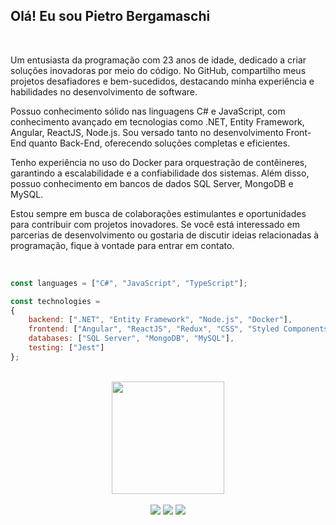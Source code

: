 ## Olá! Eu sou Pietro Bergamaschi

<br>

Um entusiasta da programação com 23 anos de idade, dedicado a criar soluções inovadoras por meio do código. No GitHub, compartilho meus projetos desafiadores e bem-sucedidos, destacando minha experiência e habilidades no desenvolvimento de software.

Possuo conhecimento sólido nas linguagens C# e JavaScript, com conhecimento avançado em tecnologias como .NET, Entity Framework, Angular, ReactJS, Node.js. Sou versado tanto no desenvolvimento Front-End quanto Back-End, oferecendo soluções completas e eficientes.

Tenho experiência no uso do Docker para orquestração de contêineres, garantindo a escalabilidade e a confiabilidade dos sistemas. Além disso, possuo conhecimento em bancos de dados SQL Server, MongoDB e MySQL.

Estou sempre em busca de colaborações estimulantes e oportunidades para contribuir com projetos inovadores. Se você está interessado em parcerias de desenvolvimento ou gostaria de discutir ideias relacionadas à programação, fique à vontade para entrar em contato.

<br>
  
<div align="left">

  ``` js
const languages = ["C#", "JavaScript", "TypeScript"];
  
const technologies =
{
      backend: [".NET", "Entity Framework", "Node.js", "Docker"],
      frontend: ["Angular", "ReactJS", "Redux", "CSS", "Styled Components"],
      databases: ["SQL Server", "MongoDB", "MySQL"],
      testing: ["Jest"]
};

  ```
</div>

<br>

<div align="center">
  <a href="https://github.com/Pietro-berg7">
  <img height="180em" src="https://github-readme-stats.vercel.app/api/top-langs/?username=Pietro-berg7&layout=compact&langs_count=7&theme=gotham"/>
</div>
  
<div align="center"><br>
  <a href="https://www.instagram.com/pietrob_7/" target="_blank"><img src="https://img.shields.io/badge/-Instagram-%23E4405F?style=for-the-badge&logo=instagram&logoColor=white" target="_blank"></a>
  <a href = "mailto:pietrovb25@gmail.com"><img src="https://img.shields.io/badge/-Gmail-%23333?style=for-the-badge&logo=gmail&logoColor=white" target="_blank"></a>
  <a href="https://www.linkedin.com/in/pietroberg7/" target="_blank"><img src="https://img.shields.io/badge/-LinkedIn-%230077B5?style=for-the-badge&logo=linkedin&logoColor=white" target="_blank"></a> 
</div>
